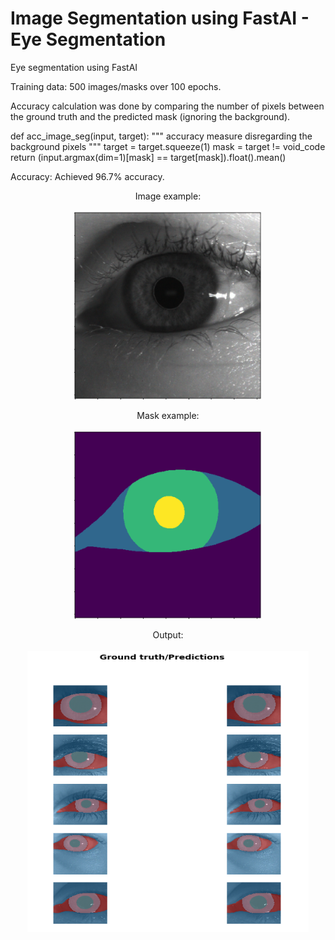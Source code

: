 # Image Segmentation using FastAI - Eye Segmentation
Eye segmentation using FastAI

Training data: 500 images/masks over 100 epochs.

Accuracy calculation was done by comparing the number of pixels between the ground truth and the predicted mask (ignoring the background).

def acc_image_seg(input, target):
    """ accuracy measure disregarding the background pixels """
    target = target.squeeze(1)
    mask = target != void_code
    return (input.argmax(dim=1)[mask] == target[mask]).float().mean()
    
Accuracy: Achieved 96.7% accuracy.

<p align="center">
Image example:
<br><br>
<img src="images/eye.png" height="300" width="300">
  </p>
  
<p align="center">
Mask example:
<br><br>
<img src="images/mask.png" height="300" width="300">
 </p>
 
<p align="center">
Output:
<br><br>
<img src="images/output.PNG" height="450" width="450">
</p>
